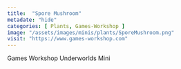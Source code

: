 ```yaml
---
title:  "Spore Mushroom"
metadate: "hide"
categories: [ Plants, Games-Workshop ]
image: "/assets/images/minis/plants/SporeMushroom.png"
visit: "https://www.games-workshop.com"
---
```

Games Workshop Underworlds Mini